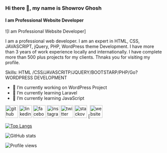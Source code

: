 ### Hi there 👋, my name is Showrov Ghosh
#### I am Professional Website Developer
![I am Professional Website Developer]

I am a professional web developer. I am an expert in HTML, CSS, JAVASCRIPT, jQuery, PHP, WordPress theme Development. I have more than 3 years of work experience locally and internationally. I have complete more than 500 plus projects for my clients. Thnaks you for visiting my profile.

Skills:
HTML
/CSS/JAVASCRITP/JQUERY/BOOTSTARP/PHP/Go?WORDPRESS DEVELOPMENT

- 🔭 I’m currently working on WordPress Project 
- 🌱 I’m currently learning Laravel  
- 🌱 I’m currently learning JavaScript 


[<img src='![image](https://user-images.githubusercontent.com/71726240/180614871-40369417-1124-420c-9cfc-8e9bd6af6029.png)' alt='github' height='40'>](https://github.com/showrov4g)
[<img src='https://www.flaticon.com/svg/static/icons/svg/145/145807.svg' alt='linkedin' height='40'>](https://www.linkedin.com/in/showrov4g/) 
[<img src='https://www.flaticon.com/svg/static/icons/svg/145/145802.svg' alt='facebook' height='40'>](https://www.facebook.com/showrov4g) 
[<img src='https://www.flaticon.com/svg/static/icons/svg/2111/2111463.svg' alt='instagram' height='40'>](https://www.instagram.com/ghoshshowrov/) 
[<img src='https://www.flaticon.com/svg/static/icons/svg/145/145812.svg' alt='twitter' height='40'>](https://twitter.com/@showrov4g) 
[<img src='https://www.flaticon.com/svg/static/icons/svg/2111/2111628.svg' alt='stackoverflow' height='40'>](https://stackoverflow.com/users/15078936) 
[<img src='https://www.flaticon.com/svg/static/icons/svg/975/975645.svg' alt='website' height='40'>


[![Top Langs](https://github-readme-stats.vercel.app/api/top-langs/?username=showrov4g)](https://github.com/showrov4g)

![GitHub stats](https://github-readme-stats.vercel.app/api?username=showrov4g&show_icons=true)  

![Profile views](https://gpvc.arturio.dev/showrov4g)  
